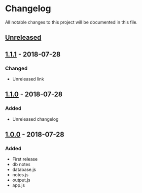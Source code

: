 # Changelog

All notable changes to this project will be documented in this file.

## [Unreleased](https://github.com/colomfernando/notes-app-node/compare/v1.1.1...HEAD)

## [1.1.1](https://github.com/colomfernando/notes-app-node/compare/v1.1.0...v1.1.1) - 2018-07-28

### Changed

- Unreleased link

## [1.1.0](https://github.com/colomfernando/notes-app-node/compare/v1.0.0...v1.1.0) - 2018-07-28

### Added

- Unreleased changelog

## [1.0.0](https://github.com/colomfernando/notes-app-node/releases/tag/v1.0.0) - 2018-07-28

### Added

- First release
- db notes
- database.js
- notes.js
- output.js
- app.js
